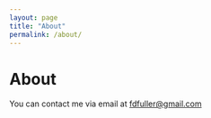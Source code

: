 ```yaml
---
layout: page
title: "About"
permalink: /about/
---
```


# About

You can contact me via email at fdfuller@gmail.com
